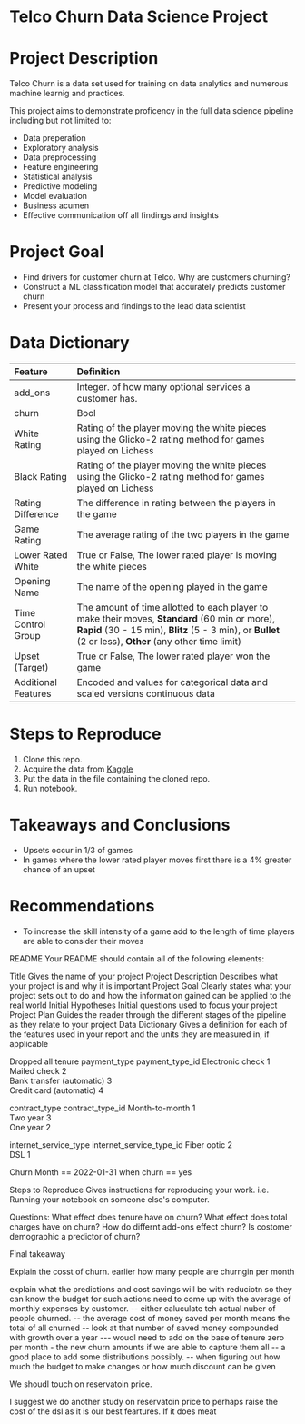 # Telco Churn Data Science Project

# Project Description

Telco Churn is a data set used for training on data analytics and numerous machine learnig and practices.

This project aims to demonstrate proficency in the full data science pipeline including but not limited to:
 
* Data preperation
* Exploratory analysis
* Data preprocessing
* Feature engineering
* Statistical analysis
* Predictive modeling
* Model evaluation
* Business acumen
* Effective communication off all findings and insights 

# Project Goal

* Find drivers for customer churn at Telco. Why are customers churning?
* Construct a ML classification model that accurately predicts customer churn
* Present your process and findings to the lead data scientist

# Data Dictionary

| Feature | Definition |
|:--------|:-----------|
|add_ons| Integer. of how many optional services a customer has.|
|churn| Bool|
|White Rating| Rating of the player moving the white pieces using the Glicko-2 rating method for games played on Lichess|
|Black Rating| Rating of the player moving the white pieces using the Glicko-2 rating method for games played on Lichess|
|Rating Difference| The difference in rating between the players in the game|
|Game Rating| The average rating of the two players in the game|
|Lower Rated White| True or False, The lower rated player is moving the white pieces|
|Opening Name| The name of the opening played in the game|
|Time Control Group| The amount of time allotted to each player to make their moves, **Standard** (60 min or more), **Rapid** (30 - 15 min), **Blitz** (5 - 3 min), or **Bullet** (2 or less), **Other** (any other time limit)|
|Upset (Target)| True or False, The lower rated player won the game|
|Additional Features|Encoded and values for categorical data and scaled versions continuous data|

# Steps to Reproduce
1) Clone this repo.
2) Acquire the data from [Kaggle](https://www.kaggle.com/datasnaek/chess)
3) Put the data in the file containing the cloned repo.
4) Run notebook.

# Takeaways and Conclusions
* Upsets occur in 1/3 of games
* In games where the lower rated player moves first there is a 4% greater chance of an upset

# Recommendations
* To increase the skill intensity of a game add to the length of time players are able to consider their moves


README
Your README should contain all of the following elements:

Title Gives the name of your project
Project Description Describes what your project is and why it is important
Project Goal Clearly states what your project sets out to do and how the information gained can be applied to the real world
Initial Hypotheses Initial questions used to focus your project
Project Plan Guides the reader through the different stages of the pipeline as they relate to your project
Data Dictionary Gives a definition for each of the features used in your report and the units they are measured in, if applicable


Dropped all tenure 
payment_type               payment_type_id
Electronic check           1                  
Mailed check               2                  
Bank transfer (automatic)  3                  
Credit card (automatic)    4                  

contract_type   contract_type_id
Month-to-month  1                   
Two year        3                   
One year        2            

internet_service_type  internet_service_type_id
Fiber optic            2                           
DSL                    1                           



Churn Month == 2022-01-31
when churn == yes

Steps to Reproduce Gives instructions for reproducing your work. i.e. Running your notebook on someone else's computer.


Questions:
What effect does tenure have on churn?
What effect does total charges have on churn?
How do differnt add-ons effect churn?
Is costomer demographic a predictor of churn?

Final takeaway

Explain the cosst of churn. earlier
how many people are churngin per month

explain what the predictions and cost savings will be with reduciotn so they can know the budget for such actions
need to come up with the average of monthly expenses by customer.
-- either caluculate teh actual nuber of people churned.
-- the average cost of money saved per month means the total of all churned
-- look at that number of saved money compounded with growth over a year
--- woudl need to add on the base of tenure zero per month - the new churn amounts if we are able to capture them all
-- a good place to add some distributions possibly.
-- when figuring out how much the budget to make changes or how much discount can be given

We shoudl touch on reservatoin price.

I suggest we do another study on reservatoin price to perhaps raise the cost of the dsl as it is our best feartures. If it does meat 